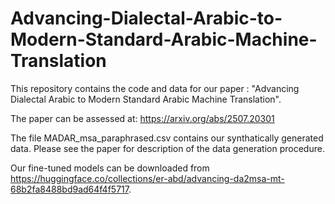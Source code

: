 # Advancing-Dialectal-Arabic-to-Modern-Standard-Arabic-Machine-Translation
This repository contains the code and data for our paper : "Advancing Dialectal Arabic to Modern Standard Arabic Machine Translation".

The paper can be assessed at: https://arxiv.org/abs/2507.20301


The file MADAR_msa_paraphrased.csv contains our synthatically generated data. Please see the paper for description of the data generation procedure.

Our fine-tuned models can be downloaded from https://huggingface.co/collections/er-abd/advancing-da2msa-mt-68b2fa8488bd9ad64f4f5717.

